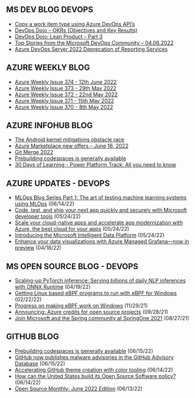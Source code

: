 ## MS DEV BLOG DEVOPS 

<!-- DEVBLOGDEVOPS:START -->
- [Copy a work item type using Azure DevOps API’s](https://devblogs.microsoft.com/devops/copy-a-work-item-type-using-azure-devops-apis-undocumented/)
- [DevOps Dojo – OKRs (Objectives and Key Results)](https://devblogs.microsoft.com/devops/devops-dojo-okrs-objectives-and-key-results/)
- [DevOps Dojo: Lean Product – Part 3](https://devblogs.microsoft.com/devops/devops-dojo-lean-product-part-3/)
- [Top Stories from the Microsoft DevOps Community – 04.06.2022](https://devblogs.microsoft.com/devops/top-stories-from-the-microsoft-devops-community-04-06-2022/)
- [Azure DevOps Server 2022 Deprecation of Reporting Services](https://devblogs.microsoft.com/devops/azure-devops-server-2022-deprecation-of-reporting-services/)
<!-- DEVBLOGDEVOPS:END -->


## AZURE WEEKLY BLOG

<!-- AZUREWEEKLY:START -->
- [Azure Weekly Issue 374 - 12th June 2022](https://azureweekly.info/issue-374.html)
- [Azure Weekly Issue 373 - 29th May 2022](https://azureweekly.info/issue-373.html)
- [Azure Weekly Issue 372 - 22nd May 2022](https://azureweekly.info/issue-372.html)
- [Azure Weekly Issue 371 - 15th May 2022](https://azureweekly.info/issue-371.html)
- [Azure Weekly Issue 370 - 8th May 2022](https://azureweekly.info/issue-370.html)
<!-- AZUREWEEKLY:END -->

## AZURE INFOHUB BLOG 

<!-- AZUREINFOHUB:START -->
- [The Android kernel mitigations obstacle race](https://github.blog/2022-06-16-the-android-kernel-mitigations-obstacle-race/)
- [Azure Marketplace new offers – June 16, 2022](https://techcommunity.microsoft.com/t5/azure-marketplace-blog/azure-marketplace-new-offers-june-16-2022/ba-p/3292640)
- [Git Merge 2022](https://github.blog/2022-06-15-git-merge-2022/)
- [Prebuilding codespaces is generally available](https://github.blog/2022-06-15-prebuilding-codespaces-is-generally-available/)
- [30 Days of Learning - Power Platform Track: All you need to know](https://techcommunity.microsoft.com/t5/educator-developer-blog/30-days-of-learning-power-platform-track-all-you-need-to-know/ba-p/3504533)
<!-- AZUREINFOHUB:END -->


## AZURE UPDATES - DEVOPS 

<!-- AZUREUPDATES:START -->

 - [MLOps Blog Series Part 1: The art of testing machine learning systems using MLOps](https://azure.microsoft.com/blog/mlops-blog-series-part-1-the-art-of-testing-machine-learning-systems-using-mlops/) (06/14/22)
 - [Code, test, and ship your next app quickly and securely with Microsoft developer tools](https://azure.microsoft.com/blog/code-test-and-ship-your-next-app-quickly-and-securely-with-microsoft-developer-tools/) (05/24/22)
 - [Scale your cloud-native apps and accelerate app modernization with Azure, the best cloud for your apps](https://azure.microsoft.com/blog/scale-your-cloudnative-apps-and-accelerate-app-modernization-with-azure-the-best-cloud-for-your-apps/) (05/24/22)
 - [Introducing the Microsoft Intelligent Data Platform](https://azure.microsoft.com/blog/introducing-the-microsoft-intelligent-data-platform/) (05/24/22)
 - [Enhance your data visualizations with Azure Managed Grafana—now in preview](https://azure.microsoft.com/blog/enhance-your-data-visualizations-with-azure-managed-grafana-now-in-preview/) (04/18/22)
<!-- AZUREUPDATES:END -->


## MS OPEN SOURCE BLOG - DEVOPS 

<!-- MSOPENSOURCEBLOG:START -->

 - [Scaling-up PyTorch inference: Serving billions of daily NLP inferences with ONNX Runtime](https://cloudblogs.microsoft.com/opensource/2022/04/19/scaling-up-pytorch-inference-serving-billions-of-daily-nlp-inferences-with-onnx-runtime/) (04/19/22)
 - [Getting Linux based eBPF programs to run with eBPF for Windows](https://cloudblogs.microsoft.com/opensource/2022/02/22/getting-linux-based-ebpf-programs-to-run-with-ebpf-for-windows/) (02/22/22)
 - [Progress on making eBPF work on Windows](https://cloudblogs.microsoft.com/opensource/2021/11/29/progress-on-making-ebpf-work-on-windows/) (11/29/21)
 - [Announcing: Azure credits for open source projects](https://cloudblogs.microsoft.com/opensource/2021/09/28/announcing-azure-credits-for-open-source-projects/) (09/28/21)
 - [Join Microsoft and the Spring community at SpringOne 2021](https://cloudblogs.microsoft.com/opensource/2021/08/27/join-microsoft-and-the-spring-community-at-springone-2021/) (08/27/21)
<!-- MSOPENSOURCEBLOG:END -->


## GITHUB BLOG


<!-- GITHUB:START -->

 - [Prebuilding codespaces is generally available](https://github.blog/2022-06-15-prebuilding-codespaces-is-generally-available/) (06/15/22)
 - [GitHub now publishes malware advisories in the GitHub Advisory Database](https://github.blog/2022-06-15-github-now-publishes-malware-advisories-in-the-github-advisory-database/) (06/15/22)
 - [Accelerating GitHub theme creation with color tooling](https://github.blog/2022-06-14-accelerating-github-theme-creation-with-color-tooling/) (06/14/22)
 - [How can the United States build its Open Source Software policy?](https://github.blog/2022-06-14-how-can-the-united-states-build-its-open-source-software-policy/) (06/14/22)
 - [Open Source Monthly: June 2022 Edition](https://github.blog/2022-06-13-open-source-monthly-june-2022-edition/) (06/13/22)
<!-- GITHUB:END -->
